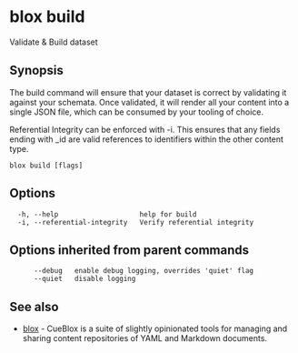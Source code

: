 # blox build

Validate & Build dataset

## Synopsis

The build command will ensure that your dataset is correct by
validating it against your schemata. Once validated, it will render all
your content into a single JSON file, which can be consumed by your tooling
of choice.
	
Referential Integrity can be enforced with -i. This ensures that any fields
ending with _id are valid references to identifiers within the other content type.
	

```
blox build [flags]
```

## Options

```
  -h, --help                    help for build
  -i, --referential-integrity   Verify referential integrity
```

## Options inherited from parent commands

```
      --debug   enable debug logging, overrides 'quiet' flag
      --quiet   disable logging
```

## See also

* [blox](/cmd/blox)	 - CueBlox is a suite of slightly opinionated tools for managing and sharing content repositories of YAML and Markdown documents.

